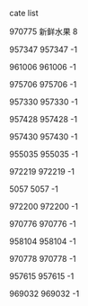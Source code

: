 cate list

970775 新鲜水果 8

957347 957347 -1

961006 961006 -1

975706 975706 -1

957330 957330 -1

957428 957428 -1

957430 957430 -1

955035 955035 -1

972219 972219 -1

5057 5057 -1

972200 972200 -1

970776 970776 -1

958104 958104 -1

970778 970778 -1

957615 957615 -1

969032 969032 -1

